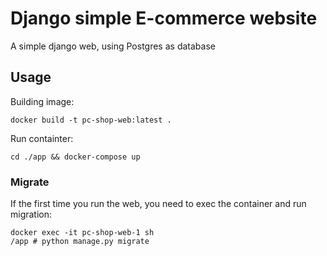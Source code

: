 # Django simple E-commerce website

A simple django web, using Postgres as database

## Usage
Building image:
```shell
docker build -t pc-shop-web:latest .
```
Run containter:
```shell
cd ./app && docker-compose up
```
### Migrate
If the first time you run the web, you need to exec the container and run migration:
```shell
docker exec -it pc-shop-web-1 sh
/app # python manage.py migrate
```